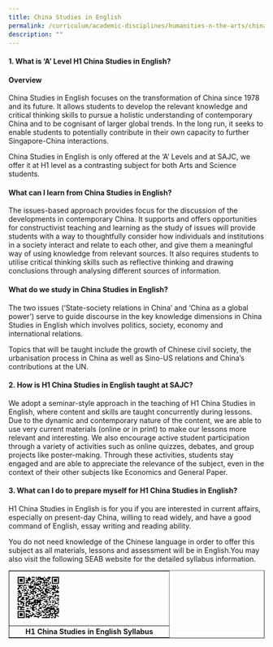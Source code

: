 ```yaml
---
title: China Studies in English
permalink: /curriculum/academic-disciplines/humanities-n-the-arts/china-studies-in-english/
description: ""
---
```

<h4><strong>1. What is &lsquo;A&rsquo; Level H1 China Studies in English?</strong></h4>
<h4><strong>Overview</strong></h4>
<p>China Studies in English focuses on the transformation of China since 1978 and its future. It allows students to develop the relevant knowledge and critical thinking skills to pursue a holistic understanding of contemporary China and to be cognisant of larger global trends. In the long run, it seeks to enable students to potentially contribute in their own capacity to further Singapore-China interactions.</p>
<p>China Studies in English is only offered at the &lsquo;A&rsquo; Levels and at SAJC, we offer it at H1 level as a contrasting subject for both Arts and Science students.</p>
<h4><strong>What can I learn from China Studies in English?</strong></h4>
<p>The issues-based approach provides focus for the discussion of the developments in contemporary China. It supports and offers opportunities for constructivist teaching and learning as the study of issues will provide students with a way to thoughtfully consider how individuals and institutions in a society interact and relate to each other, and give them a meaningful way of using knowledge from relevant sources. It also requires students to utilise critical thinking skills such as reflective thinking and drawing conclusions through analysing different sources of information.</p>
<h4><strong>What do we study in China Studies in English?</strong></h4>
<p>The two issues (&lsquo;State-society relations in China&rsquo; and &lsquo;China as a global power&rsquo;) serve to guide discourse in the key knowledge dimensions in China Studies in English which involves politics, society, economy and international relations.</p>
<p>Topics that will be taught include the growth of Chinese civil society, the urbanisation process in China as well as Sino-US relations and China&rsquo;s contributions at the UN.</p>
<h4><strong>2. How is H1 China Studies in English taught at SAJC?</strong></h4>
<p>We adopt a seminar-style approach in the teaching of H1 China Studies in English, where content and skills are taught concurrently during lessons. Due to the dynamic and contemporary nature of the content, we are able to use very current materials (online or in print) to make our lessons more relevant and interesting. We also encourage active student participation through a variety of activities such as online quizzes, debates, and group projects like poster-making. Through these activities, students stay engaged and are able to appreciate the relevance of the subject, even in the context of their other subjects like Economics and General Paper.</p>
<h4><strong>3. What can I do to prepare myself for H1 China Studies in English?</strong></h4>
<p>H1 China Studies in English is for you if you are interested in current affairs, especially on present-day China, willing to read widely, and have a good command of English, essay writing and reading ability.</p>
<p>You do not need knowledge of the Chinese language in order to offer this subject as all materials, lessons and assessment will be in English.You may also visit the following SEAB website for the detailed syllabus information.</p>
<table style="border-collapse: collapse; width: 100%;" border="1">
<tbody>
<tr>
<td style="width: 100%;"><img style="width: 33%;" src="/images/chi.png" /></td>
</tr>
<tr>
<td style="width: 100%; text-align: center;"><strong>H1 China Studies in English Syllabus</strong></td>
</tr>
</tbody>
</table>